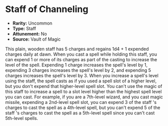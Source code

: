 # Staff of Channeling

- **Rarity:** Uncommon
- **Type:** Staff
- **Attunement:** No
- **Source:** Vault of Magic

This plain, wooden staff has 5 charges and regains 1d4 + 1 expended charges daily at dawn. When you cast a spell while holding this staff, you can expend 1 or more of its charges as part of the casting to increase the level of the spell. Expending 1 charge increases the spell's level by 1, expending 3 charges increases the spell's level by 2, and expending 5 charges increases the spell's level by 3. When you increase a spell's level using the staff, the spell casts as if you used a spell slot of a higher level, but you don't expend that higher-level spell slot. You can't use the magic of this staff to increase a spell to a slot level higher than the highest spell level you can cast. For example, if you are a 7th-level wizard, and you cast magic missile, expending a 2nd-level spell slot, you can expend 3 of the staff 's charges to cast the spell as a 4th-level spell, but you can't expend 5 of the staff 's charges to cast the spell as a 5th-level spell since you can't cast 5th-level spells.
